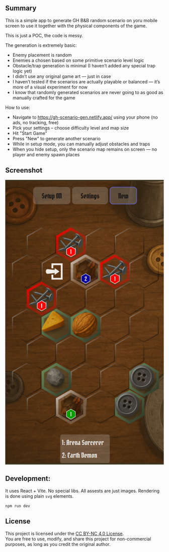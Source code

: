 ## Summary

This is a simple app to generate GH B&B random scenario on yoru mobile screen to use it together with the physical components of the game.

This is just a POC, the code is messy.

The generation is extremely basic:
- Enemy placement is random
- Enemies a chosen based on some primitive scenario level logic
- Obstacle/trap generation is minimal (I haven’t added any special trap logic yet)
- I didn’t use any original game art — just in case
- I haven’t tested if the scenarios are actually playable or balanced — it’s more of a visual experiment for now
- I know that randomly generated scenarios are never going to as good as manually crafted for the game

How to use:
- Navigate to https://gh-scenario-gen.netlify.app/ using your phone (no ads, no tracking, free)
- Pick your settings – choose difficulty level and map size
- Hit "Start Game"
- Press "New" to generate another scenario
- While in setup mode, you can manually adjust obstacles and traps
- When you hide setup, only the scenario map remains on screen — no player and enemy spawn places

## Screenshot
![Current File](/resources/screenshot.png "Demo")

## Development:
It uses React + Vite. No special libs. All assests are just images. Rendering is done using plain `svg` elements.

```
npm run dev
```

## License

This project is licensed under the [CC BY-NC 4.0 License](https://creativecommons.org/licenses/by-nc/4.0/).  
You are free to use, modify, and share this project for non-commercial purposes, as long as you credit the original author.
